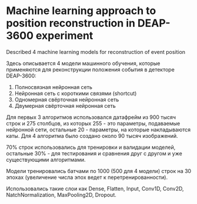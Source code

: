 # Machine learning approach to position reconstruction in DEAP-3600 experiment
Described 4 machine learning models for reconstruction of event position

Здесь описывается 4 модели машинного обучения, которые применяются для реконструкции положения события в детекторе DEAP-3600:
1) Полносвязная нейронная сеть
2) Нейронная сеть с короткими связями (shortcut)
3) Одномерная свёрточная нейронная сеть
4) Двумерная свёрточная нейронная сеть

Для первых 3 алгоритмов использовался датафрейм из 900 тысяч строк и 275 столбцов, из которых 255 - это параметры, подаваемые нейронной сети, остальные 20 - параметры, на которые накладываются каты. Для 4 алгоритма было создано около 90 тысяч изображений.

70% строк использовались для тренировки и валидации моделей, остальные 30% - для тестирования и сравнения друг с другом и уже существующими алгоритмами.

Модели тренировались батчами по 1000 (500 для 4 модели) строк на 30 эпохах (увеличение числа эпох ведет к перетренированности).

Использовались такие слои как Dense, Flatten, Input, Conv1D, Conv2D, NatchNormalization, MaxPooling2D, Dropout.
